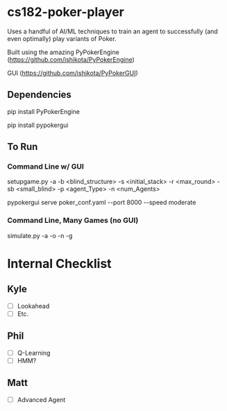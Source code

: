 # cs182-poker-player

Uses a handful of AI/ML techniques to train an agent to successfully (and even optimally) play variants of Poker.

Built using the amazing PyPokerEngine (https://github.com/ishikota/PyPokerEngine)

GUI (https://github.com/ishikota/PyPokerGUI)

## Dependencies
pip install PyPokerEngine

pip install pypokergui

## To Run
### Command Line w/ GUI
setupgame.py -a <ante> -b <blind_structure> -s <initial_stack> -r <max_round> -sb <small_blind> -p <agent_Type> -n <num_Agents>

pypokergui serve poker_conf.yaml --port 8000 --speed moderate

### Command Line, Many Games (no GUI)
simulate.py -a <agentType> -o <opponentType> -n <numOpponents> -g <numGames>

# Internal Checklist
## Kyle
- [ ] Lookahead
- [ ] Etc.
## Phil
- [ ] Q-Learning
- [ ] HMM?
## Matt
- [ ] Advanced Agent
